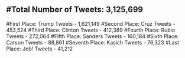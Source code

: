 #Total Number of Tweets: 3,125,699 
---
#First Place: Trump Tweets - 1,621,149
#Second Place: Cruz Tweets - 453,524
#Third Place: Clinton Tweets - 412,389
#Fourth Place: Rubio Tweets - 272,064
#Fifth Place: Sanders Tweets - 160,184
#Sixth Place: Carson Tweets - 88,861
#Seventh Place: Kasich Tweets - 76,323
#Last Place: Jeb! Tweets - 41,212
